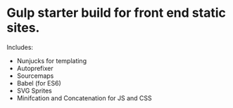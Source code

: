 # Gulp starter build for front end static sites.

Includes:

- Nunjucks for templating
- Autoprefixer
- Sourcemaps
- Babel (for ES6)
- SVG Sprites
- Minifcation and Concatenation for JS and CSS

